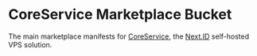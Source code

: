 # CoreService Marketplace Bucket

The main marketplace manifests for [CoreService](https://github.com/nextdotid/core_service_sharp), the [Next.ID](https://next.id) self-hosted VPS solution.

